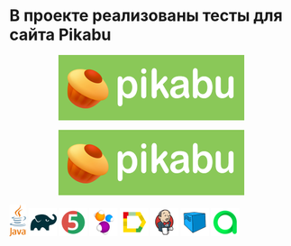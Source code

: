 <h1>В проекте реализованы тесты для сайта Pikabu</h1>

<div style='text-align:center; width:100%'>
    <a href="https://pikabu.ru/">
        <img title="Pikabu" src="https://github.com/NikitaDanshin415/NikitaDanshin415/blob/main/pikabu/Pikabu_Logo.png" />
    </a>
</div>

<p align="center">
  <img title="Pikabu" src="https://github.com/NikitaDanshin415/NikitaDanshin415/blob/main/pikabu/Pikabu_Logo.png" />
</p>

<a href="#"><img title="Java" src="https://github.com/NikitaDanshin415/NikitaDanshin415/blob/main/logo/java.svg" width="30px"/></a>
<a href="#"><img title="Gradle" src="https://github.com/NikitaDanshin415/NikitaDanshin415/blob/main/logo/Gradle.svg" width="50px"/></a>
<a href="#"><img title="JUnit5" src="https://github.com/NikitaDanshin415/NikitaDanshin415/blob/main/logo/JUnit5.svg" width="50px"/></a>
<a href="#"><img title="Selenide" src="https://github.com/NikitaDanshin415/NikitaDanshin415/blob/main/logo/Selenide.svg" width="50px"/></a>
<a href="#"><img title="Allure_Report" src="https://github.com/NikitaDanshin415/NikitaDanshin415/blob/main/logo/Allure_Report.svg" width="50px"/></a>
<a href="#"><img title="Jenkins" src="https://github.com/NikitaDanshin415/NikitaDanshin415/blob/main/logo/Jenkins.svg" width="50px"/></a>
<a href="#"><img title="Selenoid" src="https://github.com/NikitaDanshin415/NikitaDanshin415/blob/main/logo/Selenoid.svg" width="50px"/></a>
<a href="#"><img title="Allure Test Ops" src="https://github.com/NikitaDanshin415/NikitaDanshin415/blob/main/logo/AllureTestOps.svg" width="50px"/></a>